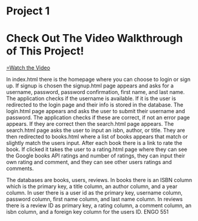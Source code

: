 # Project 1

# Check Out The Video Walkthrough of This Project!
[=Watch the Video](https://www.youtube.com/watch?v=L1DGxleCbxw "Video Here!")

In index.html there is the homepage where you can choose to login or sign up. If signup is chosen the signup.html page appears and asks for a username, password, password confirmation, first name, and last name. The application checks if the username is available. If it is the user is redirected to the login page and their info is stored in the database. The login.html page appears and asks the user to submit their username and password. The application checks if these are correct, if not an error page appears. If they are correct then the search.html page appears. The search.html page asks the user to input an isbn, author, or title. They are then redirected to books.html where a list of books appears that match or slightly match the users input. After each book there is a link to rate the book. If clicked it takes the user to a rating.html page where they can see the Google books API ratings and number of ratings, they can input their own rating and comment, and they can see other users ratings and comments.

The databases are books, users, reviews. In books there is an ISBN column which is the primary key, a title column, an author column, and a year column. In user there is a user id as the primary key, username column, password column, first name column, and last name column. In reviews there is a review ID as primary key, a rating column, a comment column, an isbn column, and a foreign key column for the users ID. 
ENGO 551
